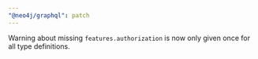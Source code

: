 ```yaml
---
"@neo4j/graphql": patch
---
```


Warning about missing `features.authorization` is now only given once for all type definitions.
